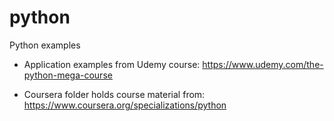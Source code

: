 # python
Python examples

- Application examples from Udemy course: https://www.udemy.com/the-python-mega-course

- Coursera folder holds course material from: https://www.coursera.org/specializations/python